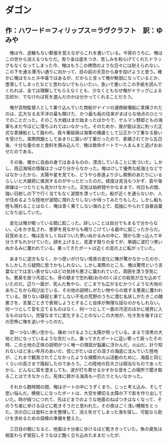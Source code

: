 # ダゴン

## 作：ハワード＝フィリップス＝ラヴクラフト　訳：ゆみや

　俺は今、途轍もない緊張を覚えながらこれを書いている。今宵のうちに、俺はこの世から消えるつもりだ。有り金は底をつき、苦しみを和らげてくれたドラッグもなくなってしまった今、俺はもうこの拷問のような日々には耐えられない。この下を通る薄汚い通りに向かって、目の前の天窓から身を投げようと思う。確かに俺はモルヒネ中毒ではあるが、だからと言って俺が軟弱になっているとか、堕落してしまったなどと思わないでもらいたい。急いで書いたこの手紙を読んでくれれば、全ては理解してもらえなくとも、少なくともなぜ俺がドラッグによる忘却か、でなければ死を選んだのかは分かってくれることだろう。

　俺が貨物監督人として乗り込んでいた商船がドイツの通商破壊船に拿捕されたのは、広大なる太平洋の最も開けた、かつ最も船の往来がまばらな地点のひとつでのことだった。そのころ大戦はまだ始まったばかりで、ゲルマン野郎どもの海軍もまだ今ほどに落ちぶれてはいなかった。そのためか、我が艇は法に則った正式な拿捕船として扱われ、我々乗組員は海軍の捕虜として公正かつ丁重なる扱いを受けた。実際問題としてあまりに扱いが丁重だったので、拿捕されてから五日後、十分な量の水と食料を積み込んで、俺は救命ボートで一人まんまと逃げおおせたのである。

　その後、確かに自由の身ではあるものの、漂流していることに気づいた。しかし、周辺海域の情報はさっぱり分からなかった。俺はけして優秀な航海士などではなかったから、太陽や星を見ても、どうやら赤道より少し南側のあたりにいるらしいと大雑把に推測するのがやっとだったのだ。経度は見当もつかず、島や海岸線は一つたりとも見かけなかった。天気は始終穏やかなままで、何日もの間、強い日射しの下で行く当てもなく波間を漂っていた。船が近くを通らないか、人が住めるような陸地が波間に現れたりしないか待ってみたりもした。しかし船も陸も現れることはなく、俺は青く果てしない海の上で、孤独にやられて自暴自棄になり出していた。

　変化は俺が眠っている間に起こった。詳しいことは自分でもまるで分からない。心をかき乱され、悪夢を見ながらも眠りこけている最中に起こったからだ。目覚めると、俺は忌々しくねばついた黒いぬかるみの中に、頭から突っ込んで半分うずもれかけていた。顔を上げると、見渡す限りの全てが、単調に波打つ黒いぬかるみに覆われている。乗ってきたボートは近くの泥の上に転がっていた。

　あまりに途方もなく、かつ思いがけない情景の変化に俺が驚かなかったのか、もしかしたら疑問に思うかもしれない。しかし実際のところ、俺は驚愕という言葉などでは言い表せないほどの気持ち悪さに襲われていた。周囲を漂う空気にも、悪臭を放つ汚泥にも、骨の髄まで恐れ戦(おのの)くほどの殺気が立ち込めていたのだ。辺り一面が、死んだ魚やら、どこまでも広がるむかつくような大地のあちこちから飛び出ている、その他の説明しがたい物やらの発する悪臭に覆われている。限りない静寂と果てしない不毛の荒野のうちに潜む名状しがたきこの醜悪さを、言葉ごときで表現しようとすること自体が無理な話なのかもしれない。何一つとして音を立てるものはなく、何一つとして一面の汚泥のほかに視界に入るものはない。完璧なまでに変化することのないこの大地が、吐き気を催すほどの恐怖に俺を追いやったのだ。

　雲一つない黒い空から、痛めつけるように太陽が照っている。まるで漆黒の大地と対になっているような空だった。乗ってきたボートに這い寄って戻ったその時、この土地の正体の説明がつく唯一の理屈が脳裏に浮かんだ。火山だ。計り知れないほど永い年月のあいだ、信じがたいほどの深さの海底に沈んでいた陸地が、これまで観測されてこなかったような規模の火山活動のために、海面と同じくらいの高さまで隆起したのであろう。この陸地の巨大さは相当なものであったから、どんなに耳を澄ましても、波が打ち寄せるかすかな音をこの場所で聞き取ることはできなかった。死体に群がる海鳥も一匹たりともいなかった。

　それから数時間の間、俺はボートの中にうずくまり、じっと考え込み、そして思い悩んだ。横倒しになったボートは、大空を横切る太陽の下で影を作り出していた。時が経つにつれて、先ほどまでのような地面のねばつきはなくなって、そのうち楽に歩けるほどに乾きそうだと思われた。その夜はごく浅い睡眠をとった。次の日には食料と水を整理して、消え失せてしまった海を探し、可能なら助けを求めるための探検の準備を整えた。

　三日目の朝になると、地面は十分楽に歩けるほど乾ききっていた。魚の臭気は相変わらず発狂しそうなほど酷く立ち込めたままだったが、